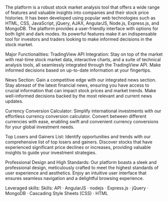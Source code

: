 The platform is a robust stock market analysis tool that offers a wide range of features and valuable insights into companies and their stock price histories. It has been developed using popular web technologies such as HTML, CSS, JavaScript, jQuery, AJAX, AngularJS, Node.js, Express.js, and MongoDB. 
The platform provides a user-friendly interface with options for both light and dark modes. Its powerful features make it an indispensable tool for investors and traders looking to make informed decisions in the stock market.

Major Functionalities:
TradingView API Integration: Stay on top of the market with real-time stock market data, interactive charts, and a suite of technical analysis tools, all seamlessly integrated through the TradingView API. Make informed decisions based on up-to-date information at your fingertips.

News Section: Gain a competitive edge with our integrated news section. Stay abreast of the latest financial news, ensuring you have access to crucial information that can impact stock prices and market trends. Make well-informed decisions backed by the most relevant and current news updates.

Currency Conversion Calculator: Simplify international investments with our effortless currency conversion calculator. Convert between different currencies with ease, enabling swift and convenient currency conversions for your global investment needs.

Top Losers and Gainers List: Identify opportunities and trends with our comprehensive list of top losers and gainers. Discover stocks that have experienced significant price declines or increases, providing valuable insights to guide your investment strategies.

Professional Design and High Standards: Our platform boasts a sleek and professional design, meticulously crafted to meet the highest standards of user experience and aesthetics. Enjoy an intuitive user interface that ensures seamless navigation and a delightful browsing experience.

Leveraged skills: Skills: API · AngularJS · nodejs · Express.js · jQuery · MongoDB · Cascading Style Sheets (CSS) · HTML
